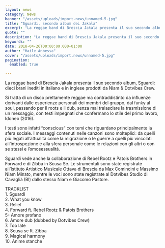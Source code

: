 ```yaml
---
layout: news
category: News
banner: "/assets/uploads/import.news/unnamed-5.jpg"
title: "Sguardi, secondo album dei Jakala"
excerpt: "La reggae band di Brescia Jakala presenta il suo secondo album, Sguardi: dieci brani inediti in italiano e in inglese prodotti da Niam & Dotvibes Crew. Si tratta di un disco prettamente reggae ma contraddistinto da influenze derivanti dalle esperienze personali dei membri del gruppo, dal funky al soul, passando per il roots e il [&hellip"
quote: ""
description: "La reggae band di Brescia Jakala presenta il suo secondo album, Sguardi: dieci brani inediti in italiano e in inglese prodotti da Niam & Dotvibes Crew. Si tratta di un disco prettamente reggae ma contraddistinto da influenze derivanti dalle esperienze personali dei membri del gruppo, dal funky al soul, passando per il roots e il [&hellip"
keywords: ""
date: 2018-04-26T00:00:00.000+01:00
author: "Haile Anbessa"
cover: "/assets/uploads/import.news/unnamed-5.jpg"
pagination:
  enabled: true

---
```


La reggae band di Brescia Jakala presenta il suo secondo album, Sguardi: dieci brani inediti in italiano e in inglese prodotti da Niam & Dotvibes Crew.

Si tratta di un disco prettamente reggae ma contraddistinto da influenze derivanti dalle esperienze personali dei membri del gruppo, dal funky al soul, passando per il roots e il dub, senza mai tralasciare la trasmissione di un messaggio, con testi impegnati che confermano lo stile del primo lavoro, Idoneo (2016).

I testi sono infatti “conscious” con temi che riguardano principalmente la sfera sociale. I messaggi contenuti nelle canzoni sono molteplici: da quelli più legati all’attualità come la migrazione o le guerre a quelli più vincolati all’introspezione e alla sfera personale come le relazioni con gli altri o con se stessi e l’omosessualità.

Sguardi vede anche la collaborazione di Rebel Rootz e Patois Brothers in Forward e di Zibba in Scusa Se. Le strumentali sono state registrate all’Istituto Artistico Musicale Ottava di Brescia da Max Comincini e Massimo Niam Minato, mentre le voci sono state registrate al Dotvibes Studio di Cavaglià (BI) dallo stesso Niam e Giacomo Pastore.

TRACKLIST  
1\. Sguardi  
2\. What you know  
3\. Relief  
4\. Forward ft. Rebel Rootz & Patois Brothers  
5- Amore profano  
6\. Amore dub (dubbed by Dotvibes Crew)  
7\. Too late  
8\. Scusa se ft. Zibba  
9\. Magical harmony  
10\. Anime stanche